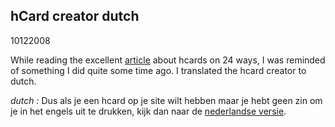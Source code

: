 <article><h2>hCard creator dutch</h2><time><span class="day">10</span><span class="month">12</span><span class="year">2008</span></time><p>While reading the excellent <a href="http://24ways.org/2008/a-christmas-hcard-from-me-to-you">article</a> about hcards on 24 ways, I was reminded of something I did quite some time ago. I translated the hcard creator to dutch.</p><p lang ="nl"><em>dutch : </em>Dus als je een hcard op je site wilt hebben maar je hebt geen zin om je in het engels uit te drukken, kijk dan naar de <a href="http://wnas.nl/microformats/hcard/hcardCreator.html">nederlandse versie</a>.</p></article>